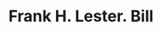 ---
doi: 10.7916/D83V0V8H
date_other: '1900'
date_other_textual: 1900-1909
form: printed ephemera
genre:
- Invoices
name:
- Frank H. Lester
object_in_context_url: https://biggert.cul.columbia.edu/items/view/ave_biggert_01001
subject_hierarchical_geographic:
- New York, New York, United States
subject_name:
- Frank H. Lester
title: Frank H. Lester. Bill
sort_title: Frank H. Lester. Bill
call_number: ave_biggert_01001
coordinates:
- 40.71277777777778,-74.00583333333333
pid: ave_biggert_01001
identifiers: ave_biggert_01001
thumbnail: https://derivativo-2.library.columbia.edu/iiif/2/ldpd:344313/full/!256,256/0/native.jpg
permalink: /biggert/ave_biggert_01001/
layout: iiif-image-page
---